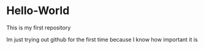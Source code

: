# Hello-World
This is my first repository

Im just trying out github for the first time because I know how important it is

